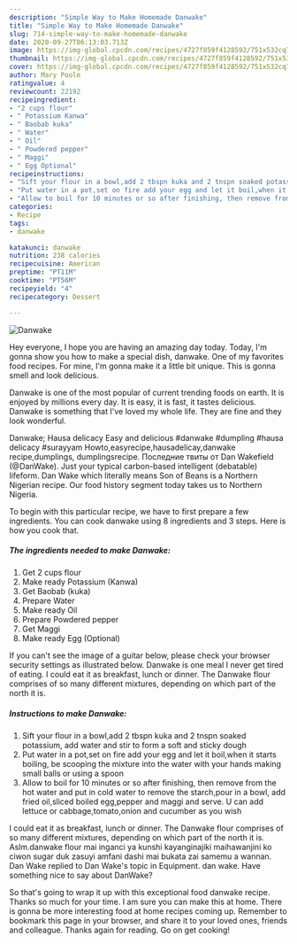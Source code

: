 ```yaml
---
description: "Simple Way to Make Homemade Danwake"
title: "Simple Way to Make Homemade Danwake"
slug: 714-simple-way-to-make-homemade-danwake
date: 2020-09-27T06:13:03.713Z
image: https://img-global.cpcdn.com/recipes/4727f859f4128592/751x532cq70/danwake-recipe-main-photo.jpg
thumbnail: https://img-global.cpcdn.com/recipes/4727f859f4128592/751x532cq70/danwake-recipe-main-photo.jpg
cover: https://img-global.cpcdn.com/recipes/4727f859f4128592/751x532cq70/danwake-recipe-main-photo.jpg
author: Mary Poole
ratingvalue: 4
reviewcount: 22192
recipeingredient:
- "2 cups flour"
- " Potassium Kanwa"
- " Baobab kuka"
- " Water"
- " Oil"
- " Powdered pepper"
- " Maggi"
- " Egg Optional"
recipeinstructions:
- "Sift your flour in a bowl,add 2 tbspn kuka and 2 tnspn soaked potassium, add water and stir to form a soft and sticky dough"
- "Put water in a pot,set on fire add your egg and let it boil,when it starts boiling, be scooping the mixture into the water with your hands making small balls or using a spoon"
- "Allow to boil for 10 minutes or so after finishing, then remove from the hot water and put in cold water to remove the starch,pour in a bowl, add fried oil,sliced boiled egg,pepper and maggi and serve. U can add lettuce or cabbage,tomato,onion and cucumber as you wish"
categories:
- Recipe
tags:
- danwake

katakunci: danwake 
nutrition: 238 calories
recipecuisine: American
preptime: "PT11M"
cooktime: "PT56M"
recipeyield: "4"
recipecategory: Dessert

---
```



![Danwake](https://img-global.cpcdn.com/recipes/4727f859f4128592/751x532cq70/danwake-recipe-main-photo.jpg)

Hey everyone, I hope you are having an amazing day today. Today, I'm gonna show you how to make a special dish, danwake. One of my favorites food recipes. For mine, I'm gonna make it a little bit unique. This is gonna smell and look delicious.

Danwake is one of the most popular of current trending foods on earth. It is enjoyed by millions every day. It is easy, it is fast, it tastes delicious. Danwake is something that I've loved my whole life. They are fine and they look wonderful.

Danwake; Hausa delicacy Easy and delicious #danwake #dumpling #hausa delicacy #surayyam Howto,easyrecipe,hausadelicay,danwake recipe,dumplings, dumplingsrecipe. Последние твиты от Dan Wakefield (@DanWake). Just your typical carbon-based intelligent (debatable) lifeform. Dan Wake which literally means Son of Beans is a Northern Nigerian recipe. Our food history segment today takes us to Northern Nigeria.


To begin with this particular recipe, we have to first prepare a few ingredients. You can cook danwake using 8 ingredients and 3 steps. Here is how you cook that.

<!--inarticleads1-->

##### The ingredients needed to make Danwake:

1. Get 2 cups flour
1. Make ready  Potassium (Kanwa)
1. Get  Baobab (kuka)
1. Prepare  Water
1. Make ready  Oil
1. Prepare  Powdered pepper
1. Get  Maggi
1. Make ready  Egg (Optional)


If you can&#39;t see the image of a guitar below, please check your browser security settings as illustrated below. Danwake is one meal I never get tired of eating. I could eat it as breakfast, lunch or dinner. The Danwake flour comprises of so many different mixtures, depending on which part of the north it is. 

<!--inarticleads2-->

##### Instructions to make Danwake:

1. Sift your flour in a bowl,add 2 tbspn kuka and 2 tnspn soaked potassium, add water and stir to form a soft and sticky dough
1. Put water in a pot,set on fire add your egg and let it boil,when it starts boiling, be scooping the mixture into the water with your hands making small balls or using a spoon
1. Allow to boil for 10 minutes or so after finishing, then remove from the hot water and put in cold water to remove the starch,pour in a bowl, add fried oil,sliced boiled egg,pepper and maggi and serve. U can add lettuce or cabbage,tomato,onion and cucumber as you wish


I could eat it as breakfast, lunch or dinner. The Danwake flour comprises of so many different mixtures, depending on which part of the north it is. Aslm.danwake flour mai inganci ya kunshi kayanginajiki maihawanjini ko ciwon sugar duk zasuyi amfani dashi mai bukata zai samemu a wannan. Dan Wake replied to Dan Wake&#39;s topic in Equipment. dan wake. Have something nice to say about DanWake? 

So that's going to wrap it up with this exceptional food danwake recipe. Thanks so much for your time. I am sure you can make this at home. There is gonna be more interesting food at home recipes coming up. Remember to bookmark this page in your browser, and share it to your loved ones, friends and colleague. Thanks again for reading. Go on get cooking!
